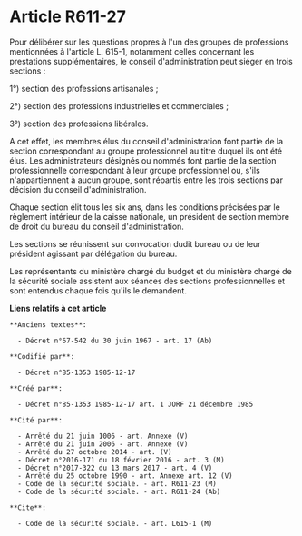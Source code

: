 # Article R611-27

Pour délibérer sur les questions propres à l'un des groupes de professions mentionnées à l'article L. 615-1, notamment celles
concernant les prestations supplémentaires, le conseil d'administration peut siéger en trois sections : 

1°) section des professions artisanales ; 

2°) section des professions industrielles et commerciales ; 

3°) section des professions libérales. 

A cet effet, les membres élus du conseil d'administration font partie de la section correspondant au groupe professionnel au
titre duquel ils ont été élus. Les administrateurs désignés ou nommés font partie de la section professionnelle correspondant
à leur groupe professionnel ou, s'ils n'appartiennent à aucun groupe, sont répartis entre les trois sections par décision du
conseil d'administration. 

Chaque section élit tous les six ans, dans les conditions précisées par le règlement intérieur de la caisse nationale, un
président de section membre de droit du bureau du conseil d'administration. 

Les sections se réunissent sur convocation dudit bureau ou de leur président agissant par délégation du bureau. 

Les représentants du ministère chargé du budget et du ministère chargé de la sécurité sociale assistent aux séances des
sections professionnelles et sont entendus chaque fois qu'ils le demandent.

**Liens relatifs à cet article**

	**Anciens textes**:

	  - Décret n°67-542 du 30 juin 1967 - art. 17 (Ab)

	**Codifié par**:

	  - Décret n°85-1353 1985-12-17

	**Créé par**:

	  - Décret n°85-1353 1985-12-17 art. 1 JORF 21 décembre 1985

	**Cité par**:

	  - Arrêté du 21 juin 1006 - art. Annexe (V)
	  - Arrêté du 21 juin 2006 - art. Annexe (V)
	  - Arrêté du 27 octobre 2014 - art. (V)
	  - Décret n°2016-171 du 18 février 2016 - art. 3 (M)
	  - Décret n°2017-322 du 13 mars 2017 - art. 4 (V)
	  - Arrêté du 25 octobre 1990 - art. Annexe art. 12 (V)
	  - Code de la sécurité sociale. - art. R611-23 (M)
	  - Code de la sécurité sociale. - art. R611-24 (Ab)

	**Cite**:

	  - Code de la sécurité sociale. - art. L615-1 (M)
